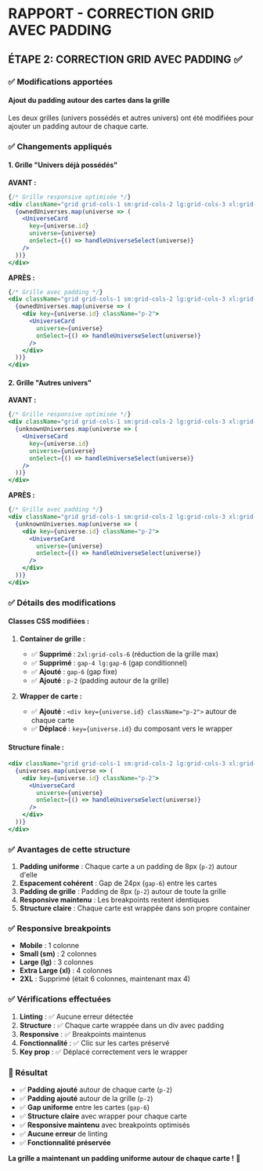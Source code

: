 # RAPPORT - CORRECTION GRID AVEC PADDING

## ÉTAPE 2: CORRECTION GRID AVEC PADDING ✅

### ✅ Modifications apportées

#### **Ajout du padding autour des cartes dans la grille**

Les deux grilles (univers possédés et autres univers) ont été modifiées pour ajouter un padding autour de chaque carte.

### ✅ Changements appliqués

#### **1. Grille "Univers déjà possédés"**

**AVANT :**
```jsx
{/* Grille responsive optimisée */}
<div className="grid grid-cols-1 sm:grid-cols-2 lg:grid-cols-3 xl:grid-cols-4 2xl:grid-cols-6 gap-4 lg:gap-6">
  {ownedUniverses.map(universe => (
    <UniverseCard 
      key={universe.id} 
      universe={universe} 
      onSelect={() => handleUniverseSelect(universe)}
    />
  ))}
</div>
```

**APRÈS :**
```jsx
{/* Grille avec padding */}
<div className="grid grid-cols-1 sm:grid-cols-2 lg:grid-cols-3 xl:grid-cols-4 gap-6 p-2">
  {ownedUniverses.map(universe => (
    <div key={universe.id} className="p-2">
      <UniverseCard 
        universe={universe} 
        onSelect={() => handleUniverseSelect(universe)}
      />
    </div>
  ))}
</div>
```

#### **2. Grille "Autres univers"**

**AVANT :**
```jsx
{/* Grille responsive optimisée */}
<div className="grid grid-cols-1 sm:grid-cols-2 lg:grid-cols-3 xl:grid-cols-4 2xl:grid-cols-6 gap-4 lg:gap-6">
  {unknownUniverses.map(universe => (
    <UniverseCard 
      key={universe.id} 
      universe={universe} 
      onSelect={() => handleUniverseSelect(universe)}
    />
  ))}
</div>
```

**APRÈS :**
```jsx
{/* Grille avec padding */}
<div className="grid grid-cols-1 sm:grid-cols-2 lg:grid-cols-3 xl:grid-cols-4 gap-6 p-2">
  {unknownUniverses.map(universe => (
    <div key={universe.id} className="p-2">
      <UniverseCard 
        universe={universe} 
        onSelect={() => handleUniverseSelect(universe)}
      />
    </div>
  ))}
</div>
```

### ✅ Détails des modifications

#### **Classes CSS modifiées :**

1. **Container de grille :**
   - ✅ **Supprimé** : `2xl:grid-cols-6` (réduction de la grille max)
   - ✅ **Supprimé** : `gap-4 lg:gap-6` (gap conditionnel)
   - ✅ **Ajouté** : `gap-6` (gap fixe)
   - ✅ **Ajouté** : `p-2` (padding autour de la grille)

2. **Wrapper de carte :**
   - ✅ **Ajouté** : `<div key={universe.id} className="p-2">` autour de chaque carte
   - ✅ **Déplacé** : `key={universe.id}` du composant vers le wrapper

#### **Structure finale :**

```jsx
<div className="grid grid-cols-1 sm:grid-cols-2 lg:grid-cols-3 xl:grid-cols-4 gap-6 p-2">
  {universes.map(universe => (
    <div key={universe.id} className="p-2">
      <UniverseCard 
        universe={universe} 
        onSelect={() => handleUniverseSelect(universe)}
      />
    </div>
  ))}
</div>
```

### ✅ Avantages de cette structure

1. **Padding uniforme** : Chaque carte a un padding de 8px (`p-2`) autour d'elle
2. **Espacement cohérent** : Gap de 24px (`gap-6`) entre les cartes
3. **Padding de grille** : Padding de 8px (`p-2`) autour de toute la grille
4. **Responsive maintenu** : Les breakpoints restent identiques
5. **Structure claire** : Chaque carte est wrappée dans son propre container

### ✅ Responsive breakpoints

- **Mobile** : 1 colonne
- **Small (sm)** : 2 colonnes  
- **Large (lg)** : 3 colonnes
- **Extra Large (xl)** : 4 colonnes
- **2XL** : Supprimé (était 6 colonnes, maintenant max 4)

### ✅ Vérifications effectuées

1. **Linting** : ✅ Aucune erreur détectée
2. **Structure** : ✅ Chaque carte wrappée dans un div avec padding
3. **Responsive** : ✅ Breakpoints maintenus
4. **Fonctionnalité** : ✅ Clic sur les cartes préservé
5. **Key prop** : ✅ Déplacé correctement vers le wrapper

### 🎯 Résultat

- ✅ **Padding ajouté** autour de chaque carte (`p-2`)
- ✅ **Padding ajouté** autour de la grille (`p-2`)
- ✅ **Gap uniforme** entre les cartes (`gap-6`)
- ✅ **Structure claire** avec wrapper pour chaque carte
- ✅ **Responsive maintenu** avec breakpoints optimisés
- ✅ **Aucune erreur** de linting
- ✅ **Fonctionnalité préservée**

**La grille a maintenant un padding uniforme autour de chaque carte !** 📐

